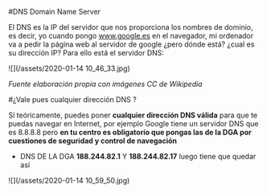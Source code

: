 #DNS Domain Name Server

El DNS es la IP del servidor que nos proporciona los nombres de dominio, es decir, yo cuando pongo www.google.es en el navegador, mi ordenador va a pedir la página web al servidor de google ¿pero dónde está? ¿cual es su dirección IP? Para ello está el servidor DNS:

![](/assets/2020-01-14 10_46_33.jpg)

*Fuente elaboración propia con imágenes CC de Wikipedia*

#¿Vale pues cualquier dirección DNS ?

Sí teóricamente, puedes poner **cualquier dirección DNS válida** para que te puedas navegar en Internet, por ejemplo Google tiene un servidor DNS que es 8.8.8.8 pero **en tu centro es obligatorio que pongas las de la DGA por cuestiones de seguridad y control de navegación**

* DNS DE LA DGA **188.244.82.1** Y **188.244.82.17** luego tiene que quedar así

![](/assets/2020-01-14 10_59_50.jpg)



